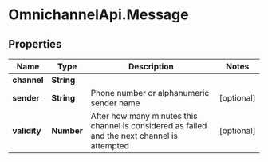 # OmnichannelApi.Message

## Properties
Name | Type | Description | Notes
------------ | ------------- | ------------- | -------------
**channel** | **String** |  | 
**sender** | **String** | Phone number or alphanumeric sender name | [optional] 
**validity** | **Number** | After how many minutes this channel is considered as failed and the next channel is attempted | [optional] 


